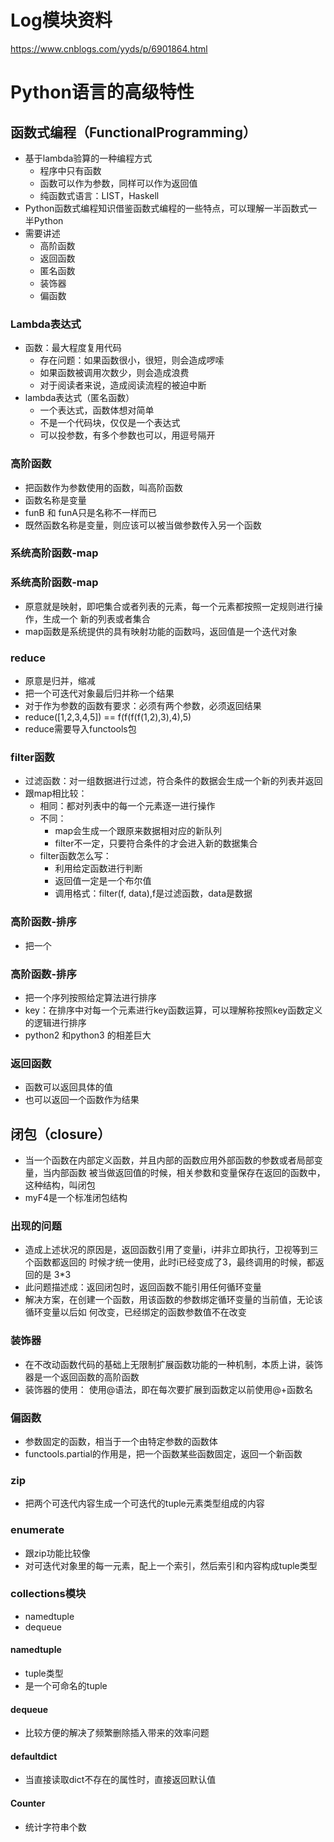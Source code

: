 # Log模块资料
https://www.cnblogs.com/yyds/p/6901864.html
# Python语言的高级特性
## 函数式编程（FunctionalProgramming）
- 基于lambda验算的一种编程方式
    - 程序中只有函数
    - 函数可以作为参数，同样可以作为返回值
    - 纯函数式语言：LIST，Haskell
- Python函数式编程知识借鉴函数式编程的一些特点，可以理解一半函数式一半Python
- 需要讲述
    - 高阶函数
    - 返回函数
    - 匿名函数
    - 装饰器
    - 偏函数
### Lambda表达式
- 函数：最大程度复用代码
    - 存在问题：如果函数很小，很短，则会造成啰嗦
    - 如果函数被调用次数少，则会造成浪费
    - 对于阅读者来说，造成阅读流程的被迫中断
- lambda表达式（匿名函数）
    - 一个表达式，函数体想对简单
    - 不是一个代码块，仅仅是一个表达式
    - 可以投参数，有多个参数也可以，用逗号隔开
### 高阶函数
- 把函数作为参数使用的函数，叫高阶函数            
- 函数名称是变量
- funB 和 funA只是名称不一样而已
- 既然函数名称是变量，则应该可以被当做参数传入另一个函数
### 系统高阶函数-map
### 系统高阶函数-map
- 原意就是映射，即吧集合或者列表的元素，每一个元素都按照一定规则进行操作，生成一个
新的列表或者集合
- map函数是系统提供的具有映射功能的函数吗，返回值是一个迭代对象
### reduce
- 原意是归并，缩减
- 把一个可迭代对象最后归并称一个结果
- 对于作为参数的函数有要求：必须有两个参数，必须返回结果
- reduce([1,2,3,4,5]) == f(f(f(f(1,2),3),4),5)
- reduce需要导入functools包
### filter函数
- 过滤函数：对一组数据进行过滤，符合条件的数据会生成一个新的列表并返回
- 跟map相比较：
    - 相同：都对列表中的每一个元素逐一进行操作
    - 不同：
        - map会生成一个跟原来数据相对应的新队列
        - filter不一定，只要符合条件的才会进入新的数据集合
    - filter函数怎么写：
        - 利用给定函数进行判断
        - 返回值一定是一个布尔值
        - 调用格式：filter(f, data),f是过滤函数，data是数据
### 高阶函数-排序
- 把一个        

### 高阶函数-排序
- 把一个序列按照给定算法进行排序
- key：在排序中对每一个元素进行key函数运算，可以理解称按照key函数定义的逻辑进行排序
- python2 和python3 的相差巨大

### 返回函数
- 函数可以返回具体的值
- 也可以返回一个函数作为结果

## 闭包（closure）
- 当一个函数在内部定义函数，并且内部的函数应用外部函数的参数或者局部变量，当内部函数
被当做返回值的时候，相关参数和变量保存在返回的函数中，这种结构，叫闭包
- myF4是一个标准闭包结构
### 出现的问题
- 造成上述状况的原因是，返回函数引用了变量i，i并非立即执行，卫视等到三个函数都返回的
时候才统一使用，此时i已经变成了3，最终调用的时候，都返回的是 3*3
- 此问题描述成：返回闭包时，返回函数不能引用任何循环变量
- 解决方案，在创建一个函数，用该函数的参数绑定循环变量的当前值，无论该循环变量以后如
何改变，已经绑定的函数参数值不在改变

### 装饰器
- 在不改动函数代码的基础上无限制扩展函数功能的一种机制，本质上讲，装饰器是一个返回函数的高阶函数
- 装饰器的使用： 使用@语法，即在每次要扩展到函数定以前使用@+函数名

### 偏函数
- 参数固定的函数，相当于一个由特定参数的函数体
- functools.partial的作用是，把一个函数某些函数固定，返回一个新函数

### zip
- 把两个可迭代内容生成一个可迭代的tuple元素类型组成的内容

### enumerate
- 跟zip功能比较像
- 对可迭代对象里的每一元素，配上一个索引，然后索引和内容构成tuple类型

### collections模块
- namedtuple
- dequeue

#### namedtuple
 - tuple类型
 - 是一个可命名的tuple
#### dequeue
- 比较方便的解决了频繁删除插入带来的效率问题

#### defaultdict
- 当直接读取dict不存在的属性时，直接返回默认值

#### Counter
- 统计字符串个数